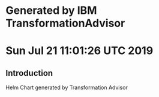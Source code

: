 # Generated by IBM TransformationAdvisor
# Sun Jul 21 11:01:26 UTC 2019
## Introduction

Helm Chart generated by Transformation Advisor
